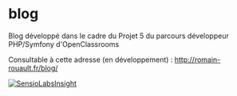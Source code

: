 # blog
Blog développé dans le cadre du Projet 5 du parcours développeur PHP/Symfony d'OpenClassrooms

Consultable à cette adresse (en développement) : http://romain-rouault.fr/blog/

[![SensioLabsInsight](https://insight.sensiolabs.com/projects/57b84dde-fa21-4500-abf9-29fa4b073aa9/small.png)](https://insight.sensiolabs.com/projects/57b84dde-fa21-4500-abf9-29fa4b073aa9)
